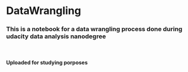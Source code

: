 # DataWrangling

<h3> This is a notebook for a data wrangling process done during udacity data analysis nanodegree </h3> </br>
<h4> Uploaded for studying porposes </h4>

